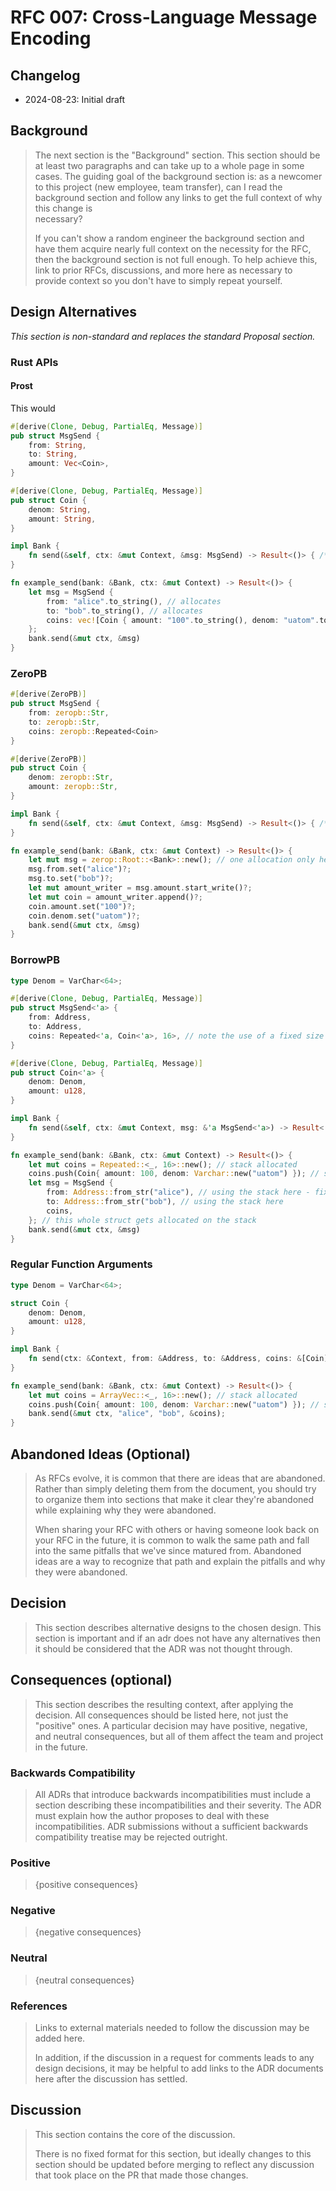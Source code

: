 # RFC 007: Cross-Language Message Encoding

## Changelog

* 2024-08-23: Initial draft

## Background

> The next section is the "Background" section. This section should be at least two paragraphs and can take up to a whole
> page in some cases. The guiding goal of the background section is: as a newcomer to this project (new employee, team
> transfer), can I read the background section and follow any links to get the full context of why this change is  
> necessary?
>
> If you can't show a random engineer the background section and have them acquire nearly full context on the necessity
> for the RFC, then the background section is not full enough. To help achieve this, link to prior RFCs, discussions, and
> more here as necessary to provide context so you don't have to simply repeat yourself.


## Design Alternatives

_This section is non-standard and replaces the standard Proposal section._

### Rust APIs

#### Prost 

This would

```rust
#[derive(Clone, Debug, PartialEq, Message)]
pub struct MsgSend {
    from: String,
    to: String,
    amount: Vec<Coin>,    
}

#[derive(Clone, Debug, PartialEq, Message)]
pub struct Coin {
    denom: String,
    amount: String,
}

impl Bank {
    fn send(&self, ctx: &mut Context, &msg: MsgSend) -> Result<()> { /* ... */ }
}

fn example_send(bank: &Bank, ctx: &mut Context) -> Result<()> {
    let msg = MsgSend {
        from: "alice".to_string(), // allocates
        to: "bob".to_string(), // allocates
        coins: vec![Coin { amount: "100".to_string(), denom: "uatom".to_string() }] // allocates 3 times
    };
    bank.send(&mut ctx, &msg)
}
```

### ZeroPB

```rust
#[derive(ZeroPB)]
pub struct MsgSend {
    from: zeropb::Str,
    to: zeropb::Str,
    coins: zeropb::Repeated<Coin>
}

#[derive(ZeroPB)]
pub struct Coin {
    denom: zeropb::Str,
    amount: zeropb::Str,
}

impl Bank {
    fn send(&self, ctx: &mut Context, &msg: MsgSend) -> Result<()> { /* ... */ }
}

fn example_send(bank: &Bank, ctx: &mut Context) -> Result<()> {
    let mut msg = zerop::Root::<Bank>::new(); // one allocation only here
    msg.from.set("alice")?;
    msg.to.set("bob")?;    
    let mut amount_writer = msg.amount.start_write()?;
    let mut coin = amount_writer.append()?;
    coin.amount.set("100")?;
    coin.denom.set("uatom")?;
    bank.send(&mut ctx, &msg)
}
```

### BorrowPB

```rust
type Denom = VarChar<64>;

#[derive(Clone, Debug, PartialEq, Message)]
pub struct MsgSend<'a> {
    from: Address,
    to: Address,
    coins: Repeated<'a, Coin<'a>, 16>, // note the use of a fixed size Repeated buffer here holding up to 16 coins
}

#[derive(Clone, Debug, PartialEq, Message)]
pub struct Coin<'a> {
    denom: Denom,
    amount: u128,
}

impl Bank {
    fn send(&self, ctx: &mut Context, msg: &'a MsgSend<'a>) -> Result<()> { /* ... */ }
}

fn example_send(bank: &Bank, ctx: &mut Context) -> Result<()> {
    let mut coins = Repeated::<_, 16>::new(); // stack allocated
    coins.push(Coin{ amount: 100, denom: Varchar::new("uatom") }); // stack allocated
    let msg = MsgSend {
        from: Address::from_str("alice"), // using the stack here - fixed size buffer 
        to: Address::from_str("bob"), // using the stack here
        coins,
    }; // this whole struct gets allocated on the stack
    bank.send(&mut ctx, &msg)
}
```

### Regular Function Arguments

```rust
type Denom = VarChar<64>;

struct Coin {
    denom: Denom,
    amount: u128,
}

impl Bank {
    fn send(ctx: &Context, from: &Address, to: &Address, coins: &[Coin]) -> Result<()> {  /* ... */ }
}

fn example_send(bank: &Bank, ctx: &mut Context) -> Result<()> {
    let mut coins = ArrayVec::<_, 16>::new(); // stack allocated
    coins.push(Coin{ amount: 100, denom: Varchar::new("uatom") }); // stack allocated
    bank.send(&mut ctx, "alice", "bob", &coins);
}
```

## Abandoned Ideas (Optional)

> As RFCs evolve, it is common that there are ideas that are abandoned. Rather than simply deleting them from the
> document, you should try to organize them into sections that make it clear they're abandoned while explaining why they
> were abandoned.
>
> When sharing your RFC with others or having someone look back on your RFC in the future, it is common to walk the same
> path and fall into the same pitfalls that we've since matured from. Abandoned ideas are a way to recognize that path
> and explain the pitfalls and why they were abandoned.

## Decision

> This section describes alternative designs to the chosen design. This section
> is important and if an adr does not have any alternatives then it should be
> considered that the ADR was not thought through.

## Consequences (optional)

> This section describes the resulting context, after applying the decision. All
> consequences should be listed here, not just the "positive" ones. A particular
> decision may have positive, negative, and neutral consequences, but all of them
> affect the team and project in the future.

### Backwards Compatibility

> All ADRs that introduce backwards incompatibilities must include a section
> describing these incompatibilities and their severity. The ADR must explain
> how the author proposes to deal with these incompatibilities. ADR submissions
> without a sufficient backwards compatibility treatise may be rejected outright.

### Positive

> {positive consequences}

### Negative

> {negative consequences}

### Neutral

> {neutral consequences}



### References

> Links to external materials needed to follow the discussion may be added here.
>
> In addition, if the discussion in a request for comments leads to any design
> decisions, it may be helpful to add links to the ADR documents here after the
> discussion has settled.

## Discussion

> This section contains the core of the discussion.
>
> There is no fixed format for this section, but ideally changes to this
> section should be updated before merging to reflect any discussion that took
> place on the PR that made those changes.
